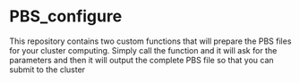 # PBS_configure
This repository contains two custom functions that will prepare the PBS files for your cluster computing. Simply call the function and it will ask for the parameters and then it will output the complete PBS file so that you can submit to the cluster
